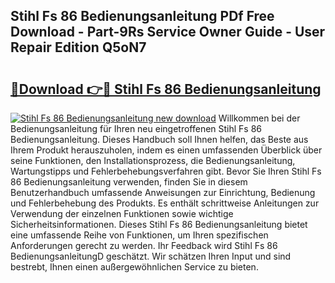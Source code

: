 ## Stihl Fs 86 Bedienungsanleitung PDf Free Download - Part-9Rs Service Owner Guide - User Repair Edition Q5oN7

# <h2><a href="http://df55fz.blite.top/?on=Stihl+Fs+86+Bedienungsanleitung">🔗Download 👉🔴 Stihl Fs 86 Bedienungsanleitung</a></h2>

[![Stihl Fs 86 Bedienungsanleitung new download](https://i.imgur.com/lujVjoI.png)](http://df55fz.blite.top/?on=Stihl+Fs+86+Bedienungsanleitung)
Willkommen bei der Bedienungsanleitung für Ihren neu eingetroffenen Stihl Fs 86 Bedienungsanleitung. Dieses Handbuch soll Ihnen helfen, das Beste aus Ihrem Produkt herauszuholen, indem es einen umfassenden Überblick über seine Funktionen, den Installationsprozess, die Bedienungsanleitung, Wartungstipps und Fehlerbehebungsverfahren gibt. Bevor Sie Ihren Stihl Fs 86 Bedienungsanleitung verwenden, finden Sie in diesem Benutzerhandbuch umfassende Anweisungen zur Einrichtung, Bedienung und Fehlerbehebung des Produkts. Es enthält schrittweise Anleitungen zur Verwendung der einzelnen Funktionen sowie wichtige Sicherheitsinformationen. Dieses Stihl Fs 86 Bedienungsanleitung bietet eine umfassende Reihe von Funktionen, um Ihren spezifischen Anforderungen gerecht zu werden. Ihr Feedback wird Stihl Fs 86 BedienungsanleitungD geschätzt. Wir schätzen Ihren Input und sind bestrebt, Ihnen einen außergewöhnlichen Service zu bieten.
